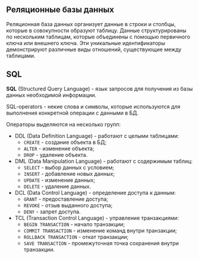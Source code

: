 ## Реляционные базы данных

Реляционная база данных организует данные в строки и столбцы, которые в совокупности образуют таблицу. Данные структурированы по нескольким таблицам, которые объединены с помощью первичного ключа или внешнего ключа. Эти уникальные идентификаторы демонстрируют различные виды отношений, существующие между таблицами.

## SQL

**SQL** (Structured Query Language) - язык запросов для получения из базы данных необходимой информации.

SQL-operators - некие слова и символы, которые используются для выполнения конкретной операции с данными в БД.

Операторы выделяются на несколько групп:

- DDL (Data Definition Language) - работают с целыми таблицами:
	- `CREATE` - создание объекта в БД;
	- `ALTER` - изменение объекта;
	- `DROP` - удаление объекта.
- DML (Data Manipulation Language) - работают с содержимым таблиц:
	- `SELECT` - выбор данных с условием;
	- `INSERT` - добавление новых данных;
	- `UPDATE` - изменение данных;
	- `DELETE` - удаление данных.
- DCL (Data Control Language) - определение доступа к данным:
	- `GRANT` - предоставление доступа;
	- `REVOKE` - отзыв выданного доступа;
	- `DENY` - запрет доступа.
- TCL (Transaction Control Language) - управление транзакциями:
	- `BEGIN TRANSACTION` - начало транзакции;
	- `COMMIT TRANSACTION` - изменение команд внутри транзакции;
	- `ROLLBACK TRANSACTION` - откат транзакции;
	- `SAVE TRANSACTION` - промежуточная точка сохранения внутри транзакции.

